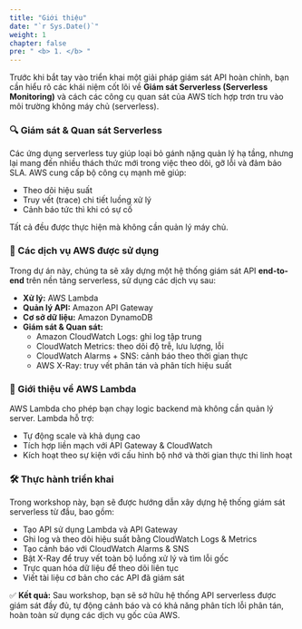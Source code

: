 ```yaml
---
title: "Giới thiệu"
date: "`r Sys.Date()`"
weight: 1
chapter: false
pre: " <b> 1. </b> "
---
```


Trước khi bắt tay vào triển khai một giải pháp giám sát API hoàn chỉnh, bạn cần hiểu rõ các khái niệm cốt lõi về **Giám sát Serverless (Serverless Monitoring)** và cách các công cụ quan sát của AWS tích hợp trơn tru vào môi trường không máy chủ (serverless).

### 🔍 Giám sát & Quan sát Serverless

Các ứng dụng serverless tuy giúp loại bỏ gánh nặng quản lý hạ tầng, nhưng lại mang đến nhiều thách thức mới trong việc theo dõi, gỡ lỗi và đảm bảo SLA. AWS cung cấp bộ công cụ mạnh mẽ giúp:

- Theo dõi hiệu suất
- Truy vết (trace) chi tiết luồng xử lý
- Cảnh báo tức thì khi có sự cố

Tất cả đều được thực hiện mà không cần quản lý máy chủ.

### 🧩 Các dịch vụ AWS được sử dụng

Trong dự án này, chúng ta sẽ xây dựng một hệ thống giám sát API **end-to-end** trên nền tảng serverless, sử dụng các dịch vụ sau:

- **Xử lý:** AWS Lambda
- **Quản lý API:** Amazon API Gateway
- **Cơ sở dữ liệu:** Amazon DynamoDB
- **Giám sát & Quan sát:**
  - Amazon CloudWatch Logs: ghi log tập trung
  - CloudWatch Metrics: theo dõi độ trễ, lưu lượng, lỗi
  - CloudWatch Alarms + SNS: cảnh báo theo thời gian thực
  - AWS X-Ray: truy vết phân tán và phân tích hiệu suất

### 🧠 Giới thiệu về AWS Lambda

AWS Lambda cho phép bạn chạy logic backend mà không cần quản lý server. Lambda hỗ trợ:

- Tự động scale và khả dụng cao
- Tích hợp liền mạch với API Gateway & CloudWatch
- Kích hoạt theo sự kiện với cấu hình bộ nhớ và thời gian thực thi linh hoạt

### 🛠️ Thực hành triển khai

Trong workshop này, bạn sẽ được hướng dẫn xây dựng hệ thống giám sát serverless từ đầu, bao gồm:

- Tạo API sử dụng Lambda và API Gateway
- Ghi log và theo dõi hiệu suất bằng CloudWatch Logs & Metrics
- Tạo cảnh báo với CloudWatch Alarms & SNS
- Bật X-Ray để truy vết toàn bộ luồng xử lý và tìm lỗi gốc
- Trực quan hóa dữ liệu để theo dõi liên tục
- Viết tài liệu cơ bản cho các API đã giám sát

✅ **Kết quả:** Sau workshop, bạn sẽ sở hữu hệ thống API serverless được giám sát đầy đủ, tự động cảnh báo và có khả năng phân tích lỗi phân tán, hoàn toàn sử dụng các dịch vụ gốc của AWS.
